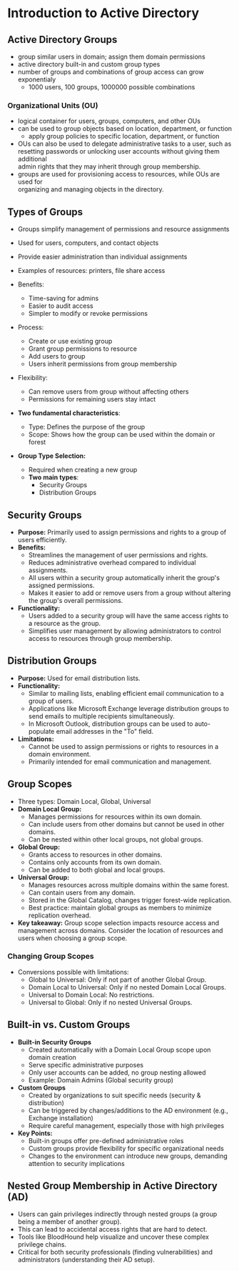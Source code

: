 # Introduction to Active Directory

## Active Directory Groups

- group similar users in domain; assign them domain permissions
- active directory built-in and custom group types
- number of groups and combinations of group access can grow exponentialy
  - 1000 users, 100 groups, 1000000 possible combinations

### Organizational Units (OU)

- logical container for users, groups, computers, and other OUs
- can be used to group objects based on location, department, or function
  - apply group policies to specific location, department, or function
- OUs can also be used to delegate administrative tasks to a user, such as  
  resetting passwords or unlocking user accounts without giving them additional  
  admin rights that they may inherit through group membership.
- groups are used for provisioning access to resources, while OUs are used for  
  organizing and managing objects in the directory.

## Types of Groups

- Groups simplify management of permissions and resource assignments
- Used for users, computers, and contact objects
- Provide easier administration than individual assignments
- Examples of resources: printers, file share access
- Benefits:
  - Time-saving for admins
  - Easier to audit access
  - Simpler to modify or revoke permissions
- Process:
  - Create or use existing group
  - Grant group permissions to resource
  - Add users to group
  - Users inherit permissions from group membership
- Flexibility:

  - Can remove users from group without affecting others
  - Permissions for remaining users stay intact

- **Two fundamental characteristics**:

  - Type: Defines the purpose of the group
  - Scope: Shows how the group can be used within the domain or forest

- **Group Type Selection:**
  - Required when creating a new group
  - **Two main types**:
    - Security Groups
    - Distribution Groups

## Security Groups

- **Purpose:** Primarily used to assign permissions and rights to a group of users efficiently.
- **Benefits:**
  - Streamlines the management of user permissions and rights.
  - Reduces administrative overhead compared to individual assignments.
  - All users within a security group automatically inherit the group's assigned permissions.
  - Makes it easier to add or remove users from a group without altering the group's overall permissions.
- **Functionality:**
  - Users added to a security group will have the same access rights to a resource as the group.
  - Simplifies user management by allowing administrators to control access to resources through group membership.

## Distribution Groups

- **Purpose:** Used for email distribution lists.
- **Functionality:**
  - Similar to mailing lists, enabling efficient email communication to a group of users.
  - Applications like Microsoft Exchange leverage distribution groups to send emails to multiple recipients simultaneously.
  - In Microsoft Outlook, distribution groups can be used to auto-populate email addresses in the "To" field.
- **Limitations:**
  - Cannot be used to assign permissions or rights to resources in a domain environment.
  - Primarily intended for email communication and management.

## Group Scopes

- Three types: Domain Local, Global, Universal
- **Domain Local Group:**
  - Manages permissions for resources within its own domain.
  - Can include users from other domains but cannot be used in other domains.
  - Can be nested within other local groups, not global groups.
- **Global Group:**
  - Grants access to resources in other domains.
  - Contains only accounts from its own domain.
  - Can be added to both global and local groups.
- **Universal Group:**
  - Manages resources across multiple domains within the same forest.
  - Can contain users from any domain.
  - Stored in the Global Catalog, changes trigger forest-wide replication.
  - Best practice: maintain global groups as members to minimize replication overhead.
- **Key takeaway:** Group scope selection impacts resource access and management across domains. Consider the location of resources and users when choosing a group scope.

### Changing Group Scopes

- Conversions possible with limitations:
  - Global to Universal: Only if not part of another Global Group.
  - Domain Local to Universal: Only if no nested Domain Local Groups.
  - Universal to Domain Local: No restrictions.
  - Universal to Global: Only if no nested Universal Groups.

## Built-in vs. Custom Groups

- **Built-in Security Groups**
  - Created automatically with a Domain Local Group scope upon domain creation
  - Serve specific administrative purposes
  - Only user accounts can be added, no group nesting allowed
  - Example: Domain Admins (Global security group)
- **Custom Groups**
  - Created by organizations to suit specific needs (security & distribution)
  - Can be triggered by changes/additions to the AD environment (e.g., Exchange installation)
  - Require careful management, especially those with high privileges
- **Key Points:**
  - Built-in groups offer pre-defined administrative roles
  - Custom groups provide flexibility for specific organizational needs
  - Changes to the environment can introduce new groups, demanding attention to security implications

## Nested Group Membership in Active Directory (AD)

- Users can gain privileges indirectly through nested groups (a group being a member of another group).
- This can lead to accidental access rights that are hard to detect.
- Tools like BloodHound help visualize and uncover these complex privilege chains.
- Critical for both security professionals (finding vulnerabilities) and administrators (understanding their AD setup).
